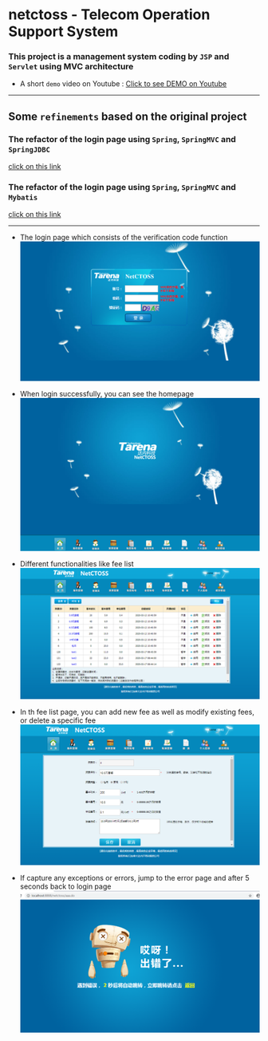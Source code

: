 netctoss - Telecom Operation Support System
===

### This project is a management system coding by `JSP` and `Servlet` using MVC architecture
* A short `demo` video on Youtube : [Click to see DEMO on Youtube](https://www.youtube.com/watch?v=Ep8QZnTCV7E)  

****

## Some `refinements` based on the original project  

### The refactor of the login page using `Spring`, `SpringMVC` and `SpringJDBC`
[click on this link](https://github.com/lywme/netctossSpringMVC)  

### The refactor of the login page using `Spring`, `SpringMVC` and `Mybatis`
[click on this link](https://github.com/lywme/netctoss_sm)  

****
* The login page which consists of the verification code function
![](https://github.com/lywme/netctoss/raw/master/src/main/webapp/images/login.png)  

* When login successfully, you can see the homepage
![](https://github.com/lywme/netctoss/raw/master/src/main/webapp/images/homepage.png)  

* Different functionalities like fee list
![](https://github.com/lywme/netctoss/raw/master/src/main/webapp/images/feelist.png)  

* In th fee list page, you can add new fee as well as modify existing fees, or delete a specific fee
![](https://github.com/lywme/netctoss/raw/master/src/main/webapp/images/addfee.png)  

* If capture any exceptions or errors, jump to the error page and after 5 seconds back to login page
![](https://github.com/lywme/netctoss/raw/master/src/main/webapp/images/error.png)  
